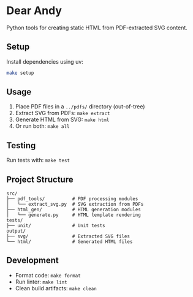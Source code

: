 # Dear Andy

Python tools for creating static HTML from PDF-extracted SVG content.

## Setup

Install dependencies using uv:

```bash
make setup
```

## Usage

1. Place PDF files in a `../pdfs/` directory (out-of-tree)
2. Extract SVG from PDFs: `make extract`
3. Generate HTML from SVG: `make html`
4. Or run both: `make all`

## Testing

Run tests with: `make test`

## Project Structure

```
src/
├── pdf_tools/          # PDF processing modules
│   └── extract_svg.py  # SVG extraction from PDFs
├── html_gen/           # HTML generation modules
│   └── generate.py     # HTML template rendering
tests/
├── unit/               # Unit tests
output/
├── svg/                # Extracted SVG files
└── html/               # Generated HTML files
```

## Development

- Format code: `make format`
- Run linter: `make lint`
- Clean build artifacts: `make clean`